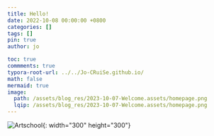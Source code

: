 ```yaml
---
title: Hello!
date: 2022-10-08 00:00:00 +0800
categories: []
tags: []     
pin: true
author: jo

toc: true
commments: true
typora-root-url: ../../Jo-CRuiSe.github.io/
math: false
mermaid: true
image:
  path: /assets/blog_res/2023-10-07-Welcome.assets/homepage.png
  lqip: /assets/blog_res/2023-10-07-Welcome.assets/homepage.png
---
```


![Artschool](/assets/blog_res/2023-10-8-test.assets/Artschool.gif){: width="300" height="300"}
